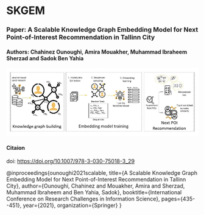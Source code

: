 # SKGEM
### Paper: A Scalable Knowledge Graph Embedding Model for Next Point-of-Interest Recommendation in Tallinn City
#### Authors: Chahinez Ounoughi, Amira Mouakher, Muhammad Ibraheem Sherzad and Sadok Ben Yahia

![alt text](skgem-new.jpg "The Skgem recommender overall architecture.")

#### Citaion

doi: https://doi.org/10.1007/978-3-030-75018-3_29


@inproceedings{ounoughi2021scalable,
  title={A Scalable Knowledge Graph Embedding Model for Next Point-of-Interest Recommendation in Tallinn City},
  author={Ounoughi, Chahinez and Mouakher, Amira and Sherzad, Muhammad Ibraheem and Ben Yahia, Sadok},
  booktitle={International Conference on Research Challenges in Information Science},
  pages={435--451},
  year={2021},
  organization={Springer}
}

